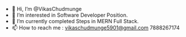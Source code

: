 - 👋 Hi, I’m @VikasChudmunge
- 👀 I’m interested in Software Developer Position.
- 🌱 I’m currently completed Steps in MERN Full Stack.
- 📫 How to reach me : vikaschudmunge5901@gmail.com  7888267174

<!---
VikasChudmunge/VikasChudmunge is a ✨ special ✨ repository because its `README.md` (this file) appears on your GitHub profile.
You can click the Preview link to take a look at your changes.
--->
